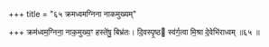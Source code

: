 +++
title = "६५ क्रमध्वमग्निना नाकमुख्यम्"

+++
क्रम॑ध्वम॒ग्निना॒ नाक॒मुख्य॒ꣳ हस्ते॑षु॒ बिभ्र॑तः। दि॒वस्पृ॒ष्ठ स्व॑र्ग॒त्वा मि॒श्रा दे॒वेभि॑राध्वम् ॥६५ ॥